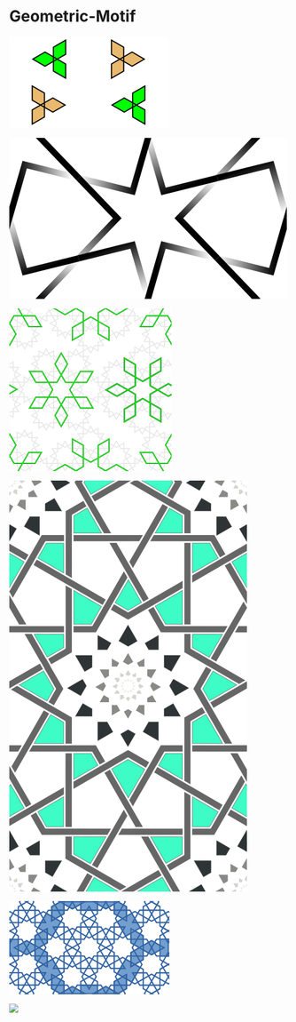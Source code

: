# Geometric-Motif

![](greenbrown%206%20sided.svg)

![](starcover.svg)

![](snowflakes.svg)

![](stones.svg)

![](starring.svg)

![](rose-tile.svg)
